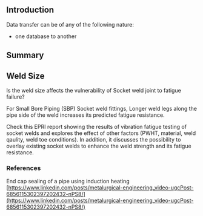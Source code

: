 ## Introduction

Data transfer can be of any of the following nature:
- one database to another


## Summary




## Weld Size
Is the weld size affects the vulnerability of Socket weld joint to fatigue failure?
 
For Small Bore Piping (SBP) Socket weld fittings, Longer weld legs along the pipe side of the weld increases its predicted fatigue resistance.
 
Check this EPRI report showing the results of vibration fatigue testing of socket welds and explores the effect of other factors (PWHT, material, weld qaulity, weld toe conditions).
In addition, it discusses the possibility to overlay existing socket welds to enhance the weld strength and its fatigue resistance.



### References

End cap sealing of a pipe using induction heating
[https://www.linkedin.com/posts/metalurgical-engineering_video-ugcPost-6856115302397202432-nPS8/](https://www.linkedin.com/posts/metalurgical-engineering_video-ugcPost-6856115302397202432-nPS8/)


